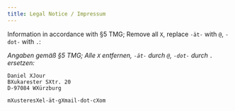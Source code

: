 ```yaml
---
title: Legal Notice / Impressum
---
```


Information in accordance with §5 TMG; Remove all `X`, replace `-ät-`
with `@`, `-dot-` with `.`:

*Angaben gemäß §5 TMG; Alle `X` entfernen, `-ät-` durch `@`, `-dot-`
durch `.` ersetzen:*

```
Daniel XJour
BXukarester SXtr. 20
D-97084 WXürzburg

mXusteresXel-ät-gXmail-dot-cXom
```


